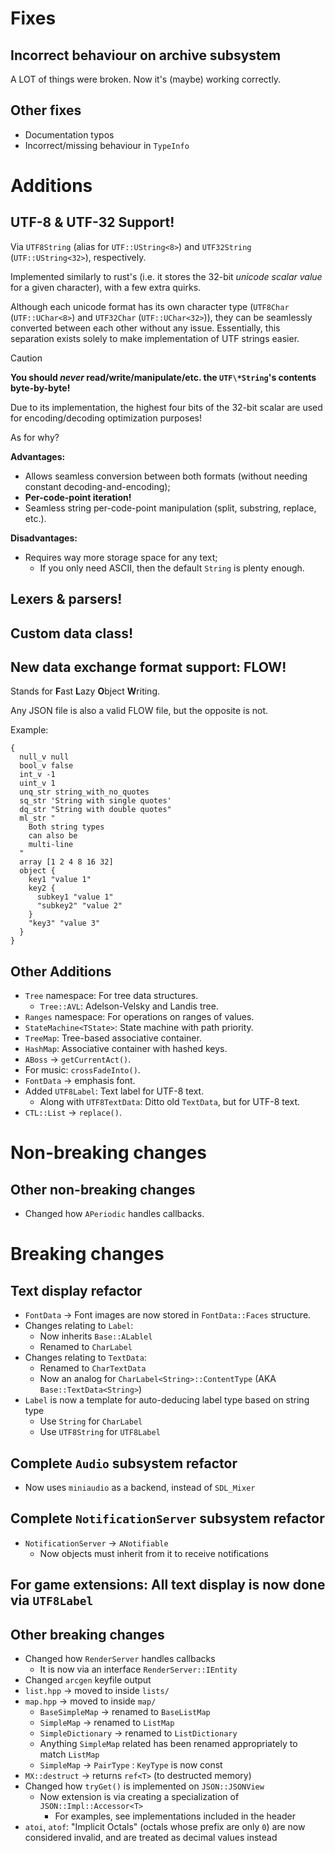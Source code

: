 # Fixes

## Incorrect behaviour on archive subsystem

A LOT of things were broken. Now it's (maybe) working correctly.

## Other fixes

- Documentation typos
- Incorrect/missing behaviour in `TypeInfo`

# Additions

## UTF-8 & UTF-32 Support!

Via `UTF8String` (alias for `UTF::UString<8>`) and `UTF32String` (`UTF::UString<32>`), respectively.

Implemented similarly to rust's (i.e. it stores the 32-bit *unicode scalar value* for a given character), with a few extra quirks.

Although each unicode format has its own character type (`UTF8Char` (`UTF::UChar<8>`) and `UTF32Char` (`UTF::UChar<32>`)),
they can be seamlessly converted between each other without any issue.
Essentially, this separation exists solely to make implementation of UTF strings easier.

> [!caution]
> **You should *never* read/write/manipulate/etc. the `UTF\*String`'s contents byte-by-byte!**
>
> Due to its implementation,
> the highest four bits of the 32-bit scalar
> are used for encoding/decoding optimization purposes!

As for why?

**Advantages:**

- Allows seamless conversion between both formats (without needing constant decoding-and-encoding);
- **Per-code-point iteration!**
- Seamless string per-code-point manipulation (split, substring, replace, etc.).

**Disadvantages:**

- Requires way more storage space for any text;
	- If you only need ASCII, then the default `String` is plenty enough.

## Lexers & parsers!

## Custom data class!

## New data exchange format support: FLOW!

Stands for **F**ast **L**azy **O**bject **W**riting.

Any JSON file is also a valid FLOW file, but the opposite is not.

Example:

```
{
  null_v null
  bool_v false
  int_v -1
  uint_v 1
  unq_str string_with_no_quotes
  sq_str 'String with single quotes'
  dq_str "String with double quotes"
  ml_str "
    Both string types
	can also be
	multi-line
  "
  array [1 2 4 8 16 32]
  object {
    key1 "value 1"
    key2 {
      subkey1 "value 1"
	  "subkey2" "value 2"
    }
    "key3" "value 3"
  }
}
```

## Other Additions

- `Tree` namespace: For tree data structures.
	- `Tree::AVL`: Adelson-Velsky and Landis tree.
- `Ranges` namespace: For operations on ranges of values.
- `StateMachine<TState>`: State machine with path priority.
- `TreeMap`: Tree-based associative container.
- `HashMap`: Associative container with hashed keys.
- `ABoss` → `getCurrentAct()`.
- For music: `crossFadeInto()`.
- `FontData` → emphasis font.
- Added `UTF8Label`: Text label for UTF-8 text.
	- Along with `UTF8TextData`: Ditto old `TextData`, but for UTF-8 text.
- `CTL::List` → `replace()`.

# Non-breaking changes

## Other non-breaking changes

- Changed how `APeriodic` handles callbacks.

# Breaking changes

## Text display refactor

- `FontData` → Font images are now stored in `FontData::Faces` structure.
- Changes relating to `Label`:
	- Now inherits `Base::ALablel`
	- Renamed to `CharLabel`
- Changes relating to `TextData`:
	- Renamed to `CharTextData`
	- Now an analog for `CharLabel<String>::ContentType` (AKA `Base::TextData<String>`)
- `Label` is now a template for auto-deducing label type based on string type
	- Use `String` for `CharLabel`
	- Use `UTF8String` for `UTF8Label`

## Complete `Audio` subsystem refactor

- Now uses `miniaudio` as a backend, instead of `SDL_Mixer`

## Complete `NotificationServer` subsystem refactor

- `NotificationServer` → `ANotifiable`
	- Now objects must inherit from it to receive notifications

## For game extensions: All text display is now done via `UTF8Label`

## Other breaking changes

- Changed how `RenderServer` handles callbacks
	- It is now via an interface `RenderServer::IEntity`
- Changed `arcgen` keyfile output
- `list.hpp` → moved to inside `lists/`
- `map.hpp` → moved to inside `map/`
	- `BaseSimpleMap` → renamed to `BaseListMap`
	- `SimpleMap` → renamed to `ListMap`
	- `SimpleDictionary` → renamed to `ListDictionary`
	- Anything `SimpleMap` related has been renamed appropriately to match `ListMap`
	- `SimpleMap` → `PairType` : `KeyType` is now const
- `MX::destruct` → returns `ref<T>` (to destructed memory)
- Changed how `tryGet()` is implemented on `JSON::JSONView`
	- Now extension is via creating a specialization of `JSON::Impl::Accessor<T>`
		- For examples, see implementations included in the header
- `atoi`, `atof`: "Implicit Octals" (octals whose prefix are only `0`) are now considered invalid, and are treated as decimal values instead